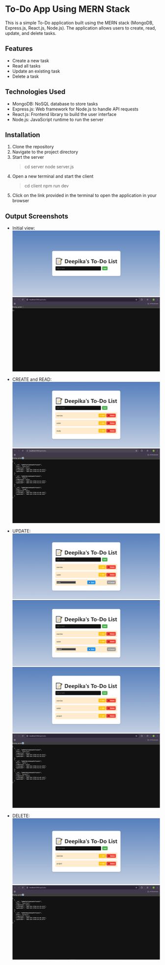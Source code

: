 # To-Do App Using MERN Stack

This is a simple To-Do application built using the MERN stack (MongoDB, Express.js, React.js, Node.js). The application allows users to create, read, update, and delete tasks.

## Features

- Create a new task
- Read all tasks
- Update an existing task
- Delete a task

## Technologies Used

- MongoDB: NoSQL database to store tasks
- Express.js: Web framework for Node.js to handle API requests
- React.js: Frontend library to build the user interface
- Node.js: JavaScript runtime to run the server

## Installation

1. Clone the repository
2. Navigate to the project directory
3. Start the server
    >cd server
    >node server.js
4. Open a new terminal and start the client
    >cd client
    >npm run dev
5. Click on the link provided in the terminal to open the application in your browser 

## Output Screenshots

- Initial view:
![alt text](client/image.png)
![alt text](client/image-6.png)

- CREATE and READ:
![alt text](client/image-1.png)
![alt text](client/image-7.png)

- UPDATE:
![alt text](client/image-2.png)
![alt text](client/image-3.png)
![alt text](client/image-4.png)
![alt text](client/image-8.png)

- DELETE:
![alt text](client/image-5.png)
![alt text](client/image-9.png)
